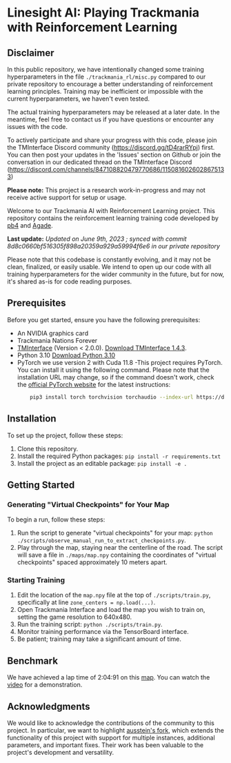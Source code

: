 # Linesight AI: Playing Trackmania with Reinforcement Learning

## Disclaimer

In this public repository, we have intentionally changed some training hyperparameters in the file `./trackmania_rl/misc.py` compared to our private repository to encourage a better understanding of reinforcement learning principles. Training may be inefficient or impossible with the current hyperparameters, we haven't even tested.

The actual training hyperparameters may be released at a later date. In the meantime, feel free to contact us if you have questions or encounter any issues with the code.

To actively participate and share your progress with this code, please join the TMInterface Discord community (https://discord.gg/tD4rarRYpj) first. You can then post your updates in the 'Issues' section on Github or join the conversation in our dedicated thread on the TMInterface Discord (https://discord.com/channels/847108820479770686/1150816026028675133)

**Please note:** This project is a research work-in-progress and may not receive active support for setup or usage.

Welcome to our Trackmania AI with Reinforcement Learning project. This repository contains the reinforcement learning training code developed by [pb4](https://github.com/pb4git) and [Agade](https://github.com/Agade09).

**Last update:** *Updated on June 9th, 2023 ; synced with commit 8d8c0660bf516305f898a20359a929a59994f6e6 in our private repository*

Please note that this codebase is constantly evolving, and it may not be clean, finalized, or easily usable. We intend to open up our code with all training hyperparameters for the wider community in the future, but for now, it's shared as-is for code reading purposes.

## Prerequisites

Before you get started, ensure you have the following prerequisites:

- An NVIDIA graphics card
- Trackmania Nations Forever
- [TMInterface](https://donadigo.com/tminterface/) (Version < 2.0.0). [Download TMInterface 1.4.3](https://donadigo.com/files/TMInterface/TMInterface_1.4.3_Setup.exe).
- Python 3.10 [Download Python 3.10](https://www.python.org/downloads/release/python-3100/)
- PyTorch we use version 2 with Cuda 11.8
    -This project requires PyTorch. You can install it using the following command. Please note that the installation URL may change, so if the command doesn't work, check the [official PyTorch website](https://pytorch.org/) for the latest instructions:
    ```bash
        pip3 install torch torchvision torchaudio --index-url https://download.pytorch.org/whl/cu118

## Installation

To set up the project, follow these steps:

1. Clone this repository.
2. Install the required Python packages: `pip install -r requirements.txt`
3. Install the project as an editable package: `pip install -e .`

## Getting Started

### Generating "Virtual Checkpoints" for Your Map

To begin a run, follow these steps:

1. Run the script to generate "virtual checkpoints" for your map: `python ./scripts/observe_manual_run_to_extract_checkpoints.py`.
2. Play through the map, staying near the centerline of the road. The script will save a file in `./maps/map.npy` containing the coordinates of "virtual checkpoints" spaced approximately 10 meters apart.

### Starting Training

1. Edit the location of the `map.npy` file at the top of `./scripts/train.py`, specifically at line `zone_centers = np.load(...)`.
2. Open Trackmania Interface and load the map you wish to train on, setting the game resolution to 640x480.
3. Run the training script: `python ./scripts/train.py`.
4. Monitor training performance via the TensorBoard interface.
5. Be patient; training may take a significant amount of time.

## Benchmark

We have achieved a lap time of 2:04:91 on this [map](https://tmnf.exchange/trackshow/10460245). You can watch the [video](https://www.youtube.com/watch?v=p5pq2UNOEnY) for a demonstration.

## Acknowledgments

We would like to acknowledge the contributions of the community to this project. In particular, we want to highlight [ausstein's fork](https://github.com/ausstein/trackmania_rl_public), which extends the functionality of this project with support for multiple instances, additional parameters, and important fixes. Their work has been valuable to the project's development and versatility.
